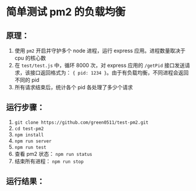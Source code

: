 # 简单测试 pm2 的负载均衡

## 原理： 

1. 使用 `pm2` 开启并守护多个 node 进程，运行 express 应用。进程数量取决于 cpu 的核心数
2. 在 `test/test.js` 中，循环 8000 次，对 express 应用的 `/getPid` 接口发送请求，该接口返回格式为： `{ pid: 1234 }`。由于有负载均衡，不同进程会返回不同的 pid
3. 所有请求结束后，统计各个 pid 各处理了多少个请求

## 运行步骤：

1. `git clone https://github.com/green0511/test-pm2.git`
2. `cd test-pm2`
3. `npm install`
4. `npm run server`
5. `npm run test`
6. 查看 pm2 状态： `npm run status`
7. 结束所有进程： `npm run stop`

## 运行结果：
